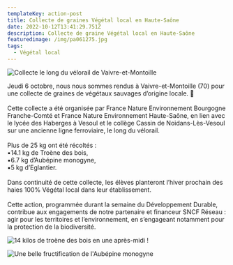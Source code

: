```yaml
---
templateKey: action-post
title: Collecte de graines Végétal local en Haute-Saône
date: 2022-10-12T13:41:29.751Z
description: Collecte de graine Végétal local en Haute-Saône
featuredimage: /img/pa061275.jpg
tags:
  - Végétal local
---
```

![Collecte le long du vélorail de Vaivre-et-Montoille](/img/pa061269.jpg?nf_resize=fit&w=400#img-center "Collecte le long du vélorail de Vaivre-et-Montoille")

<!--StartFragment-->

Jeudi 6 octobre, nous nous sommes rendus à Vaivre-et-Montoille (70) pour une collecte de graines de végétaux sauvages d’origine locale. 🌿\
\
Cette collecte a été organisée par France Nature Environnement Bourgogne Franche-Comté et France Nature Environnement Haute-Saône, en lien avec le lycée des Haberges à Vesoul et le collège Cassin de Noidans-Lès-Vesoul sur une ancienne ligne ferroviaire, le long du vélorail.\
\
Plus de 25 kg ont été récoltés :\
▪️14.1 kg de Troène des bois,\
▪️6.7 kg d’Aubépine monogyne,\
▪️5 kg d’Eglantier.\
\
Dans continuité de cette collecte, les élèves planteront l’hiver prochain des haies 100% Végétal local dans leur établissement.\
\
Cette action, programmée durant la semaine du Développement Durable, contribue aux engagements de notre partenaire et financeur SNCF Réseau : agir pour les territoires et l’environnement, en s’engageant notamment pour la protection de la biodiversité.

<!--EndFragment-->

![14 kilos de troène des bois en une après-midi !](/img/pa061290.jpg?nf_resize=fit&w=400#img-center "14 kilos de troène des bois en une après-midi !")

![Une belle fructification de l'Aubépine monogyne](/img/pa061271.jpg?nf_resize=fit&w=400#img-center "Une belle fructification de l'Aubépine monogyne")